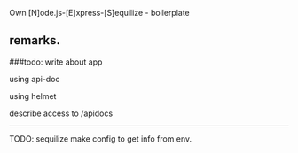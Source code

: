 Own [N]ode.js-[E]xpress-[S]equilize - boilerplate

## remarks. 

###todo: write about app

using api-doc

using helmet

describe  access to /apidocs 







--------------------
TODO:
sequilize make  config to get info from env.
